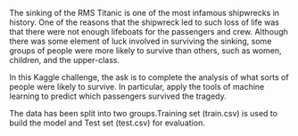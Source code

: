 The sinking of the RMS Titanic is one of the most infamous shipwrecks in history. One of the reasons that the shipwreck led to such loss of life was that there were not enough lifeboats for the passengers and crew. Although there was some element of luck involved in surviving the sinking, some groups of people were more likely to survive than others, such as women, children, and the upper-class.

In this Kaggle challenge, the ask is to complete the analysis of what sorts of people were likely to survive. In particular, apply the tools of machine learning to predict which passengers survived the tragedy.

The data has been split into two groups.Training set (train.csv) is used to build the model and Test set (test.csv) for evaluation.
